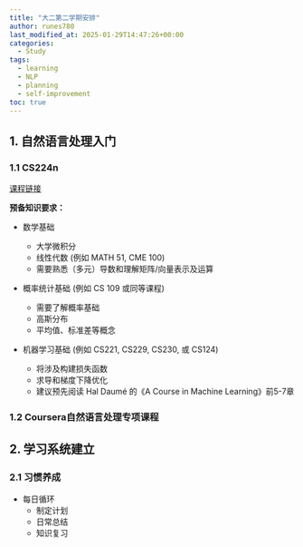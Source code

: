 ```yaml
---
title: "大二第二学期安排"
author: runes780
last_modified_at: 2025-01-29T14:47:26+00:00
categories:
  - Study
tags:
  - learning
  - NLP
  - planning
  - self-improvement
toc: true
---
```


## 1. 自然语言处理入门

### 1.1 CS224n
[课程链接](http://web.stanford.edu/class/cs224n/)

**预备知识要求：**
- 数学基础
  - 大学微积分
  - 线性代数 (例如 MATH 51, CME 100)
  - 需要熟悉（多元）导数和理解矩阵/向量表示及运算

- 概率统计基础 (例如 CS 109 或同等课程)
  - 需要了解概率基础
  - 高斯分布
  - 平均值、标准差等概念

- 机器学习基础 (例如 CS221, CS229, CS230, 或 CS124)
  - 将涉及构建损失函数
  - 求导和梯度下降优化
  - 建议预先阅读 Hal Daumé 的《A Course in Machine Learning》前5-7章

### 1.2 Coursera自然语言处理专项课程

## 2. 学习系统建立

### 2.1 习惯养成
- 每日循环
  - 制定计划
  - 日常总结
  - 知识复习
